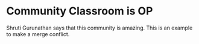 # Community Classroom is OP

Shruti Gurunathan says that this community is amazing.
This is an example to make a merge conflict.
